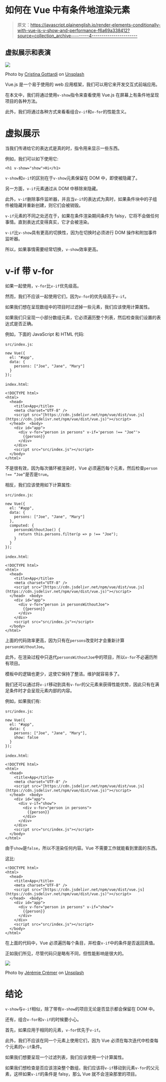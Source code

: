 # 如何在 Vue 中有条件地渲染元素

> 原文：<https://javascript.plainenglish.io/render-elements-conditionally-with-vue-js-v-show-and-performance-f6a69a338412?source=collection_archive---------4----------------------->

## 虚拟展示和表演

![](img/ee15d5b9191f1c0f42bb5ebfd614266e.png)

Photo by [Cristina Gottardi](https://unsplash.com/@cristina_gottardi?utm_source=medium&utm_medium=referral) on [Unsplash](https://unsplash.com?utm_source=medium&utm_medium=referral)

Vue.js 是一个易于使用的 web 应用框架，我们可以用它来开发交互式前端应用。

在本文中，我们将通过使用`v-show`指令来查看使用 Vue.js 在屏幕上有条件地呈现项目的各种方法。

此外，我们将通过各种方式来看看组合`v-if`和`v-for`的性能含义。

# 虚拟展示

当我们传递给它的表达式是真的时，指令用来显示一些东西。

例如，我们可以如下使用它:

```
<h1 v-show="show">Hi</h1>
```

`v-show`和`v-if`的区别在于`v-show`元素保留在 DOM 中，即使被隐藏了。

另一方面，`v-if`元素通过从 DOM 中移除来隐藏。

此外，`v-if`删除事件监听器，并且当`v-if`的表达式为真时，如果条件块中的子组件被隐藏并重新创建，则它们会被销毁。

`v-if`元素的不同之处还在于，如果在条件渲染期间条件为 falsy，它将不会做任何事情。直到表达式变得真实，它才会被渲染。

`v-if`比`v-show`具有更高的切换性，因为在切换时必须进行 DOM 操作和附加事件监听器。

所以，如果事情需要经常切换，`v-show`效率更高。

# v-if 带 v-for

如果一起使用，`v-for`比`v-if`优先级高。

然而，我们不应该一起使用它们，因为`v-for`的优先级高于`v-if`。

如果我们想在呈现数组中的项目时过滤掉一些元素，我们应该使用计算属性。

如果我们只呈现一小部分数组元素，它必须遍历整个列表，然后检查我们设置的表达式是否正确。

例如，下面的 JavaScript 和 HTML 代码:

`src/index.js`:

```
new Vue({
  el: "#app",
  data: {
    persons: ["Joe", "Jane", "Mary"]
  }
});
```

`index.html`:

```
<!DOCTYPE html>
<html>
  <head>
    <title>App</title>
    <meta charset="UTF-8" />
    <script src="[https://cdn.jsdelivr.net/npm/vue/dist/vue.js](https://cdn.jsdelivr.net/npm/vue/dist/vue.js)"></script>
  </head>  <body>
    <div id="app">
      <div v-for="person in persons" v-if='person !== "Joe"'>
        {{person}}
      </div>
    </div>
    <script src="src/index.js"></script>
  </body>
</html>
```

不是很有效，因为每次循环被渲染时，Vue 必须遍历每个元素，然后检查`person !== “Joe”`是否是`true`。

相反，我们应该使用如下计算属性:

`src/index.js`:

```
new Vue({
  el: "#app",
  data: {
    persons: ["Joe", "Jane", "Mary"]
  },
  computed: {
    personsWithoutJoe() {
      return this.persons.filter(p => p !== "Joe");
    }
  }
});
```

`index.html`:

```
<!DOCTYPE html>
<html>
  <head>
    <title>App</title>
    <meta charset="UTF-8" />
    <script src="[https://cdn.jsdelivr.net/npm/vue/dist/vue.js](https://cdn.jsdelivr.net/npm/vue/dist/vue.js)"></script>
  </head>  <body>
    <div id="app">
      <div v-for="person in personsWithoutJoe">
        {{person}}
      </div>
    </div>
    <script src="src/index.js"></script>
  </body>
</html>
```

上面的代码效率更高，因为只有在`persons`改变时才会重新计算`personsWithoutJoe`。

此外，在渲染过程中只迭代`personsWithoutJoe`中的项目，所以`v-for`不必遍历所有项目。

模板中的逻辑也更少，这使它保持了整洁。维护就容易多了。

我们还可以通过将`v-if`移动到具有`v-for`的父元素来获得性能优势，因此只有在满足条件时才会呈现元素内部的内容。

例如，如果我们有:

`src/index.js`:

```
new Vue({
  el: "#app",
  data: {
    persons: ["Joe", "Jane", "Mary"],
    show: false
  }
});
```

`index.html`:

```
<!DOCTYPE html>
<html>
  <head>
    <title>App</title>
    <meta charset="UTF-8" />
    <script src="[https://cdn.jsdelivr.net/npm/vue/dist/vue.js](https://cdn.jsdelivr.net/npm/vue/dist/vue.js)"></script>
  </head>  <body>
    <div id="app">
      <div v-if="show">
        <div v-for="person in persons">
          {{person}}
        </div>
      </div>
    </div>
    <script src="src/index.js"></script>
  </body>
</html>
```

由于`show`是`false`，所以不渲染任何内容。Vue 不需要工作就能看到里面的东西。

这比:

```
<!DOCTYPE html>
<html>
  <head>
    <title>App</title>
    <meta charset="UTF-8" />
    <script src="[https://cdn.jsdelivr.net/npm/vue/dist/vue.js](https://cdn.jsdelivr.net/npm/vue/dist/vue.js)"></script>
  </head>  <body>
    <div id="app">
      <div v-for="person in persons" v-if="show">
        {{person}}
      </div>
    </div>
    <script src="src/index.js"></script>
  </body>
</html>
```

在上面的代码中，Vue 必须遍历每个条目，并检查`v-if`中的条件是否返回真值。

正如我们所见，尽管代码只是略有不同，但性能影响是很大的。

![](img/e933e240b0892440e4f66dd404104cfd.png)

Photo by [Jérémie Crémer](https://unsplash.com/@jcremer?utm_source=medium&utm_medium=referral) on [Unsplash](https://unsplash.com?utm_source=medium&utm_medium=referral)

# 结论

`v-show`与`v-if`相似，除了带有`v-show`的项目无论是否显示都会保留在 DOM 中。

还有，组合`v-for`和`v-if`的时候要小心。

首先，如果应用于相同的元素，`v-for`优先于`v-if`。

此外，我们不应该在同一个元素上使用它们，因为 Vue 必须在每次迭代中检查每个元素的`v-if`条件。

如果我们想要呈现一个过滤列表，我们应该使用一个计算属性。

如果我们想检查是否应该渲染整个数组，我们应该将`v-if`移动到元素`v-for`的父元素，这样如果`v-if`的条件是 falsy，那么 Vue 就不会渲染那里的项目。